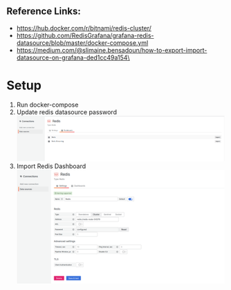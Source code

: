 ## Reference Links:
- https://hub.docker.com/r/bitnami/redis-cluster/
- https://github.com/RedisGrafana/grafana-redis-datasource/blob/master/docker-compose.yml
- https://medium.com/@slimaine.bensadoun/how-to-export-import-datasource-on-grafana-ded1cc49a154\

# Setup
1. Run docker-compose 
2. Update redis datasource password
![Redis Data source](https://github.com/dimaspriyo/devops-projects/blob/main/redis-cluster-monitoring/screenshoots/import-redis-dashboard.png)
3. Import Redis Dashboard
![Redis Dashboard](https://github.com/dimaspriyo/devops-projects/blob/main/redis-cluster-monitoring/screenshoots/update-redis-datasource-password.png)